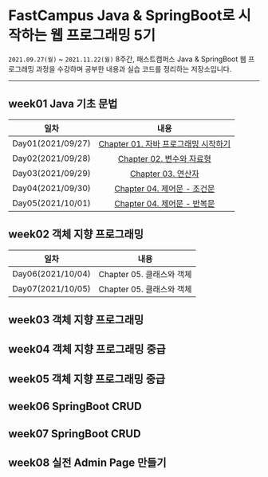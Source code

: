 # FastCampus Java &amp; SpringBoot로 시작하는 웹 프로그래밍 5기

`2021.09.27(월)` ~ `2021.11.22(월)` 8주간, 패스트캠퍼스 Java & SpringBoot 웹 프로그래밍 과정을 수강하며 공부한 내용과 실습 코드를 정리하는 저장소입니다.

---

## week01 Java 기초 문법

|       일차        |                                                                          내용                                                                          |
| :---------------: | :----------------------------------------------------------------------------------------------------------------------------------------------------: |
| Day01(2021/09/27) |    [Chapter 01. 자바 프로그래밍 시작하기](<https://github.com/who-hoo/bytedegree-java-and-springboot/blob/main/summary/week01/Day01(20210927).md>)     |
| Day02(2021/09/28) |          [Chapter 02. 변수와 자료형](<https://github.com/who-hoo/bytedegree-java-and-springboot/blob/main/summary/week01/Day02(20210928).md>)          |
| Day03(2021/09/29) |             [Chapter 03. 연산자](<https://github.com/who-hoo/bytedegree-java-and-springboot/blob/main/summary/week01/Day03(20210929).md>)              |
| Day04(2021/09/30) | [Chapter 04. 제어문 - 조건문](<https://github.com/who-hoo/bytedegree-java-and-springboot/blob/main/summary/week01/Day04(20210929)-Day05(20211001).md>) |
| Day05(2021/10/01) | [Chapter 04. 제어문 - 반복문](<https://github.com/who-hoo/bytedegree-java-and-springboot/blob/main/summary/week01/Day04(20210929)-Day05(20211001).md>) |

## week02 객체 지향 프로그래밍

|       일차        |           내용            |
| :---------------: | :-----------------------: |
| Day06(2021/10/04) | Chapter 05. 클래스와 객체 |
| Day07(2021/10/05) | Chapter 05. 클래스와 객체 |

## week03 객체 지향 프로그래밍

## week04 객체 지향 프로그래밍 중급

## week05 객체 지향 프로그래밍 중급

## week06 SpringBoot CRUD

## week07 SpringBoot CRUD

## week08 실전 Admin Page 만들기
